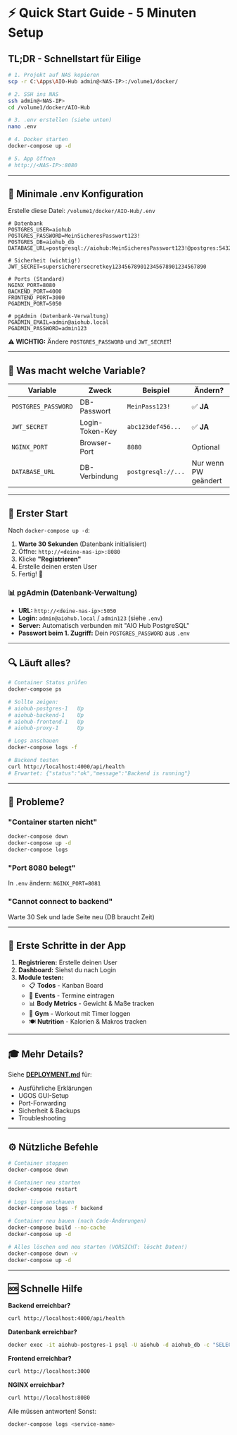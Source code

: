 # ⚡ Quick Start Guide - 5 Minuten Setup

## TL;DR - Schnellstart für Eilige

```bash
# 1. Projekt auf NAS kopieren
scp -r C:\Apps\AIO-Hub admin@<NAS-IP>:/volume1/docker/

# 2. SSH ins NAS
ssh admin@<NAS-IP>
cd /volume1/docker/AIO-Hub

# 3. .env erstellen (siehe unten)
nano .env

# 4. Docker starten
docker-compose up -d

# 5. App öffnen
# http://<NAS-IP>:8080
```

---

## 📝 Minimale .env Konfiguration

Erstelle diese Datei: `/volume1/docker/AIO-Hub/.env`

```env
# Datenbank
POSTGRES_USER=aiohub
POSTGRES_PASSWORD=MeinSicheresPasswort123!
POSTGRES_DB=aiohub_db
DATABASE_URL=postgresql://aiohub:MeinSicheresPasswort123!@postgres:5432/aiohub_db

# Sicherheit (wichtig!)
JWT_SECRET=supersicherersecretkey123456789012345678901234567890

# Ports (Standard)
NGINX_PORT=8080
BACKEND_PORT=4000
FRONTEND_PORT=3000
PGADMIN_PORT=5050

# pgAdmin (Datenbank-Verwaltung)
PGADMIN_EMAIL=admin@aiohub.local
PGADMIN_PASSWORD=admin123
```

**⚠️ WICHTIG:** Ändere `POSTGRES_PASSWORD` und `JWT_SECRET`!

---

## 🎯 Was macht welche Variable?

| Variable | Zweck | Beispiel | Ändern? |
|----------|-------|----------|---------|
| `POSTGRES_PASSWORD` | DB-Passwort | `MeinPass123!` | ✅ **JA** |
| `JWT_SECRET` | Login-Token-Key | `abc123def456...` | ✅ **JA** |
| `NGINX_PORT` | Browser-Port | `8080` | Optional |
| `DATABASE_URL` | DB-Verbindung | `postgresql://...` | Nur wenn PW geändert |

---

## 🚀 Erster Start

Nach `docker-compose up -d`:

1. **Warte 30 Sekunden** (Datenbank initialisiert)
2. Öffne: `http://<deine-nas-ip>:8080`
3. Klicke **"Registrieren"**
4. Erstelle deinen ersten User
5. Fertig! 🎉

### 📊 pgAdmin (Datenbank-Verwaltung)
- **URL:** `http://<deine-nas-ip>:5050`
- **Login:** `admin@aiohub.local` / `admin123` (siehe `.env`)
- **Server:** Automatisch verbunden mit "AIO Hub PostgreSQL"
- **Passwort beim 1. Zugriff:** Dein `POSTGRES_PASSWORD` aus `.env`

---

## 🔍 Läuft alles?

```bash
# Container Status prüfen
docker-compose ps

# Sollte zeigen:
# aiohub-postgres-1   Up
# aiohub-backend-1    Up
# aiohub-frontend-1   Up
# aiohub-proxy-1      Up

# Logs anschauen
docker-compose logs -f

# Backend testen
curl http://localhost:4000/api/health
# Erwartet: {"status":"ok","message":"Backend is running"}
```

---

## 🐛 Probleme?

### "Container starten nicht"
```bash
docker-compose down
docker-compose up -d
docker-compose logs
```

### "Port 8080 belegt"
In `.env` ändern: `NGINX_PORT=8081`

### "Cannot connect to backend"
Warte 30 Sek und lade Seite neu (DB braucht Zeit)

---

## 📱 Erste Schritte in der App

1. **Registrieren:** Erstelle deinen User
2. **Dashboard:** Siehst du nach Login
3. **Module testen:**
   - 📋 **Todos** - Kanban Board
   - 📅 **Events** - Termine eintragen
   - 📊 **Body Metrics** - Gewicht & Maße tracken
   - 💪 **Gym** - Workout mit Timer loggen
   - 🍽️ **Nutrition** - Kalorien & Makros tracken

---

## 🎓 Mehr Details?

Siehe **[DEPLOYMENT.md](./DEPLOYMENT.md)** für:
- Ausführliche Erklärungen
- UGOS GUI-Setup
- Port-Forwarding
- Sicherheit & Backups
- Troubleshooting

---

## ⚙️ Nützliche Befehle

```bash
# Container stoppen
docker-compose down

# Container neu starten
docker-compose restart

# Logs live anschauen
docker-compose logs -f backend

# Container neu bauen (nach Code-Änderungen)
docker-compose build --no-cache
docker-compose up -d

# Alles löschen und neu starten (VORSICHT: löscht Daten!)
docker-compose down -v
docker-compose up -d
```

---

## 🆘 Schnelle Hilfe

**Backend erreichbar?**
```bash
curl http://localhost:4000/api/health
```

**Datenbank erreichbar?**
```bash
docker exec -it aiohub-postgres-1 psql -U aiohub -d aiohub_db -c "SELECT 1;"
```

**Frontend erreichbar?**
```bash
curl http://localhost:3000
```

**NGINX erreichbar?**
```bash
curl http://localhost:8080
```

Alle müssen antworten! Sonst:
```bash
docker-compose logs <service-name>
```
